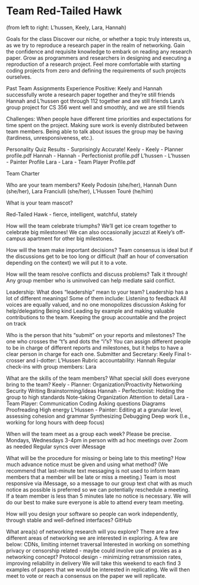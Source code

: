 # Team Red-Tailed Hawk



(from left to right: L’hussen, Keely, Lara, Hannah)

Goals for the class
Discover our niche, or whether a topic truly interests us, as we try to reproduce a research paper in the realm of networking.
Gain the confidence and requisite knowledge to embark on reading any research paper.
Grow as programmers and researchers in designing and executing a reproduction of a research project.
Feel more comfortable with starting coding projects from zero and defining the requirements of such projects ourselves.

Past Team Assignments Experience
Positive:
Keely and Hannah successfully wrote a research paper together and they’re still friends
Hannah and L’hussen got through 112 together and are still friends
Lara’s group project for CS 356 went well and smoothly, and we are still friends

Challenges:
When people have different time priorities and expectations for time spent on the project. 
Making sure work is evenly distributed between team members. 
Being able to talk about issues the group may be having (tardiness, unresponsiveness, etc.).

Personality Quiz Results - Surprisingly Accurate!
Keely - Keely - Planner profile.pdf
Hannah - Hannah - Perfectionist profile.pdf
L’hussen - L'hussen - Painter Profile
Lara - Lara - Team Player Profile.pdf

Team Charter


Who are your team members?
Keely Podosin (she/her), Hannah Dunn (she/her), Lara Franciulli (she/her), L’Hussen Touré (he/him)

What is your team mascot?

 Red-Tailed Hawk - fierce, intelligent, watchful, stately

How will the team celebrate triumphs?
We’ll get ice cream together to celebrate big milestones! We can also occasionally jacuzzi at Keely’s off-campus apartment for other big milestones.

How will the team make important decisions? 
Team consensus is ideal but if the discussions get to be too long or difficult (half an hour of conversation depending on the context) we will put it to a vote.

How will the team resolve conflicts and discuss problems?
Talk it through! Any group member who is uninvolved can help mediate said conflict.

Leadership: What does “leadership” mean to your team?
Leadership has a lot of different meanings! Some of them include: 
Listening to feedback
All voices are equally valued, and no one monopolizes discussion
Asking for help/delegating
Being kind
Leading by example and making valuable contributions to the team. 
Keeping the group accountable and the project on track

Who is the person that hits “submit” on your reports and milestones? The one who crosses the “t”s and dots the “i”s? You can assign different people to be in charge of different reports and milestones, but it helps to have a clear person in charge for each one.
Submitter and Secretary: Keely 
Final t-crosser and i-dotter: L’Hussen
Rubric accountability: Hannah
Regular check-ins with group members: Lara

What are the skills of the team members? What special skill does everyone bring to the team?
Keely - Planner:
Organization/Proactivity
Networking
Security
Writing
Brainstorming/ideas
Hannah - Perfectionist: 
Holding the group to high standards
Note-taking
Organization
Attention to detail
Lara - Team Player: 
Communication
Coding
Asking questions
Diagrams
Proofreading
High energy
L’Hussen - Painter:
Editing at a granular level, assessing cohesion and grammar
Synthesizing
Debugging
Deep work (I.e., working for long hours with deep focus)

When will the team meet as a group each week? Please be precise.
Mondays, Wednesdays 3-4pm in person with ad hoc meetings over Zoom as needed
Regular syncs over iMessage

What will be the procedure for missing or being late to this meeting? How much advance notice must be given and using what method? (We recommend that last-minute text messaging is not used to inform team members that a member will be late or miss a meeting.)
Team is most responsive via iMessage, so a message to our group text chat with as much notice as possible is preferred so we can potentially reschedule a meeting. If a team member is less than 5 minutes late no notice is necessary. We will do our best to make sure everyone is able to attend every team meeting.

How will you design your software so people can work independently, through stable and well-defined interfaces?
GitHub

What area(s) of networking research will you explore?
There are a few different areas of networking we are interested in exploring. A few are below: 
CDNs, limiting internet traversal
Interested in working on something privacy or censorship related - maybe could involve use of proxies as a networking concept? 
Protocol design - minimizing retransmission rates, improving reliability in delivery
We will take this weekend to each find 3 examples of papers that we would be interested in replicating. We will then meet to vote or reach a consensus on the paper we will replicate. 

